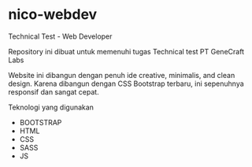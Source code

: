 # nico-webdev
Technical Test - Web Developer

Repository ini dibuat untuk memenuhi tugas Technical test PT GeneCraft Labs

Website ini dibangun dengan penuh ide creative, minimalis, and clean design.
Karena dibangun dengan CSS Bootstrap terbaru, ini sepenuhnya responsif dan sangat cepat.

Teknologi yang digunakan
- BOOTSTRAP
- HTML
- CSS
- SASS
- JS
